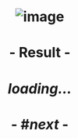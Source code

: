# <p align="center"> ![image](https://github.com/ChrstphrChevalier/42/assets/146819291/7b79a1a7-a66d-4558-a18f-4f871b0af52c) </p>

# <p align="center"> - Result - </p>

# <p align="center"> *loading...* </p>

# <p align="center"> - #*next* - </p>
